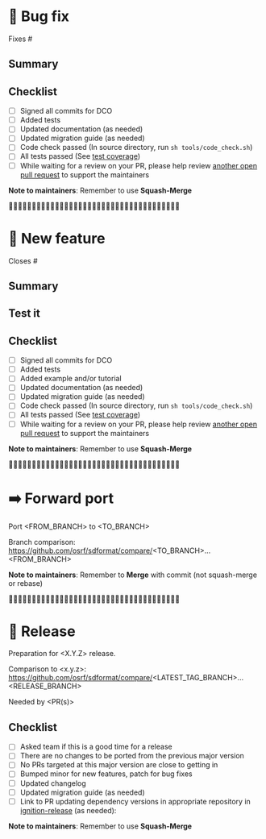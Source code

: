 <!-- 
Please remove the appropriate section.
For example, if this is a new feature, remove all sections except for the "New feature" section

If this is your first time opening a PR, be sure to check the contribution guide:
https://ignitionrobotics.org/docs/all/contributing
-->

# 🦟 Bug fix

Fixes #<NUMBER>

## Summary
<!-- Describe your fix, including an explanation of how to reproduce the bug
before and after the PR.-->

## Checklist
- [ ] Signed all commits for DCO
- [ ] Added tests
- [ ] Updated documentation (as needed)
- [ ] Updated migration guide (as needed)
- [ ] Code check passed (In source directory, run `sh tools/code_check.sh`)
- [ ] All tests passed (See
  [test coverage](https://ignitionrobotics.org/docs/all/contributing#test-coverage))
- [ ] While waiting for a review on your PR, please help review
[another open pull request](https://github.com/pulls?q=is%3Aopen+is%3Apr+user%3Aignitionrobotics+repo%3Aosrf%2Fsdformat+archived%3Afalse+)
to support the maintainers

**Note to maintainers**: Remember to use **Squash-Merge**

🔸🔸🔸🔸🔸🔸🔸🔸🔸🔸🔸🔸🔸🔸🔸🔸🔸🔸🔸🔸🔸🔸🔸🔸🔸🔸🔸🔸🔸🔸🔸🔸🔸🔸🔸🔸🔸

# 🎉 New feature

Closes #<NUMBER>

## Summary
<!--Explain changes made, the expected behavior, and provide any other additional
context (e.g., screenshots, gifs) if appropriate.-->

## Test it
<!--Explain how reviewers can test this new feature manually.-->

## Checklist
- [ ] Signed all commits for DCO
- [ ] Added tests
- [ ] Added example and/or tutorial
- [ ] Updated documentation (as needed)
- [ ] Updated migration guide (as needed)
- [ ] Code check passed (In source directory, run `sh tools/code_check.sh`)
- [ ] All tests passed (See [test coverage](https://ignitionrobotics.org/docs/all/contributing#test-coverage))
- [ ] While waiting for a review on your PR, please help review
[another open pull request](https://github.com/pulls?q=is%3Aopen+is%3Apr+user%3Aignitionrobotics+repo%3Aosrf%2Fsdformat+archived%3Afalse+)
to support the maintainers

**Note to maintainers**: Remember to use **Squash-Merge**

🔸🔸🔸🔸🔸🔸🔸🔸🔸🔸🔸🔸🔸🔸🔸🔸🔸🔸🔸🔸🔸🔸🔸🔸🔸🔸🔸🔸🔸🔸🔸🔸🔸🔸🔸🔸🔸

# ➡️ Forward port

Port <FROM_BRANCH> to <TO_BRANCH>

Branch comparison: https://github.com/osrf/sdformat/compare/<TO_BRANCH>...<FROM_BRANCH>

**Note to maintainers**: Remember to **Merge** with commit (not squash-merge or rebase)

🔸🔸🔸🔸🔸🔸🔸🔸🔸🔸🔸🔸🔸🔸🔸🔸🔸🔸🔸🔸🔸🔸🔸🔸🔸🔸🔸🔸🔸🔸🔸🔸🔸🔸🔸🔸🔸

<!-- For maintainers only -->

# 🎈 Release

Preparation for <X.Y.Z> release.

Comparison to <x.y.z>: https://github.com/osrf/sdformat/compare/<LATEST_TAG_BRANCH>...<RELEASE_BRANCH>

<!-- Add links to PRs that require this release (if needed) -->
Needed by <PR(s)>

## Checklist
- [ ] Asked team if this is a good time for a release
- [ ] There are no changes to be ported from the previous major version
- [ ] No PRs targeted at this major version are close to getting in
- [ ] Bumped minor for new features, patch for bug fixes
- [ ] Updated changelog
- [ ] Updated migration guide (as needed)
- [ ] Link to PR updating dependency versions in appropriate repository in [ignition-release](https://github.com/ignition-release) (as needed): <LINK>

<!-- Please refer to http://github.com/docs/release.md#triggering-a-release for more information -->

**Note to maintainers**: Remember to use **Squash-Merge**
